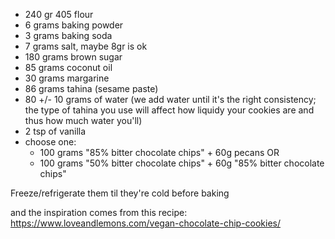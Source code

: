 - 240 gr 405 flour
- 6 grams baking powder
- 3 grams baking soda
- 7 grams salt, maybe 8gr is ok
- 180 grams brown sugar
- 85 grams coconut oil
- 30 grams margarine
- 86 grams tahina (sesame paste)
- 80 +/- 10 grams of water (we add water until it's the right consistency; the type of tahina you use will affect how liquidy your cookies are and thus how much water you'll)
- 2 tsp of vanilla
- choose one:
  - 100 grams "85% bitter chocolate chips" + 60g pecans
OR
  - 100 grams "50% bitter chocolate chips" + 60g "85% bitter chocolate chips"

Freeze/refrigerate them til they're cold before baking

and the inspiration comes from this recipe: https://www.loveandlemons.com/vegan-chocolate-chip-cookies/

